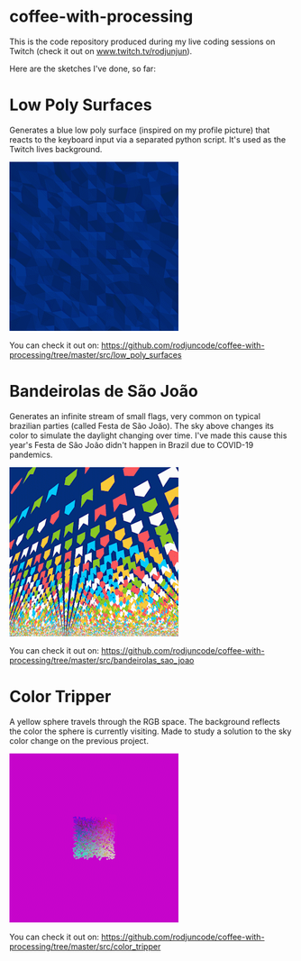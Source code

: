 # coffee-with-processing
This is the code repository produced during my live coding sessions on Twitch (check it out on www.twitch.tv/rodjunjun).

Here are the sketches I've done, so far:

# Low Poly Surfaces
Generates a blue low poly surface (inspired on my profile picture) that reacts to the keyboard input via a separated python script. It's used as the Twitch lives background.

![Low Poly Surfaces Demo](assets/demos/low-poly-surfaces.gif)

You can check it out on: https://github.com/rodjuncode/coffee-with-processing/tree/master/src/low_poly_surfaces

# Bandeirolas de São João
Generates an infinite stream of small flags, very common on typical brazilian parties (called Festa de São João). The sky above changes its color to simulate the daylight changing over time. I've made this cause this year's Festa de São João didn't happen in Brazil due to COVID-19 pandemics.

![Bandeirolas de São João Demo](assets/demos/bandeirolas-sao-joao.gif)

You can check it out on: https://github.com/rodjuncode/coffee-with-processing/tree/master/src/bandeirolas_sao_joao

# Color Tripper
A yellow sphere travels through the RGB space. The background reflects the color the sphere is currently visiting. Made to study a solution to the sky color change on the previous project.

![Color Tripper Demo](assets/demos/color-tripper.gif)

You can check it out on: https://github.com/rodjuncode/coffee-with-processing/tree/master/src/color_tripper
